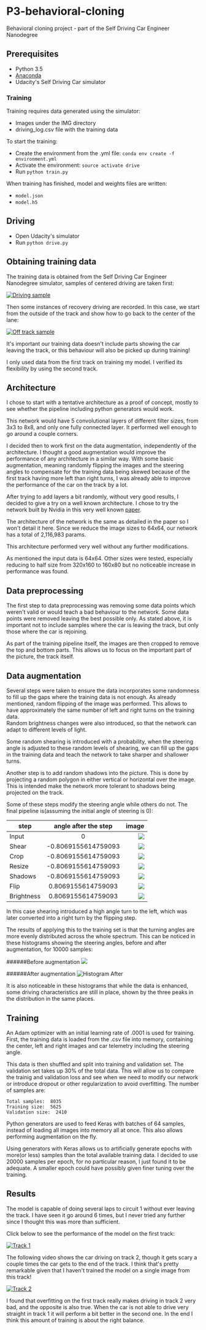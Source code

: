 # P3-behavioral-cloning
Behavioral cloning project - part of the Self Driving Car Engineer Nanodegree

## Prerequisites
* Python 3.5
* [Anaconda](https://www.continuum.io/downloads)
* Udacity's Self Driving Car simulator

### Training
Training requires data generated using the simulator:
- Images under the IMG directory
- driving_log.csv file with the training data

To start the training:
* Create the environment from the .yml file: `conda env create -f environment.yml`
* Activate the environment: `source activate drive`
* Run `python train.py`

When training has finished, model and weights files are written: 
  * `model.json`
  * `model.h5`

## Driving 
* Open Udacity's simulator
* Run `python drive.py`



## Obtaining training data
The training data is obtained from the Self Driving Car Engineer Nanodegree simulator, samples of centered driving are taken
first:

[![Driving sample](http://img.youtube.com/vi/hzM3BnJou98/0.jpg)](https://www.youtube.com/watch?v=hzM3BnJou98&feature=youtu.be "Driving Sample")

Then some instances of recovery driving are recorded. In this case, we start from the outside of the track and show
how to go back to the center of the lane:

[![Off track sample](http://img.youtube.com/vi/MnlmViufNMA/0.jpg)](https://www.youtube.com/watch?v=hzM3BnJou98&feature=youtu.be "Off track Sample")

It's important our training data doesn't include parts showing the car leaving the track, or this behaviour will also
be picked up during training!

I only used data from the first track on training my model. I verified its flexibility by using the second track. 

## Architecture

I chose to start with a tentative architecture as a proof of concept, mostly to see whether the pipeline including python
generators would work.

This network would have 5 convolutional layers of different filter sizes, from 3x3 to 8x8, and only one fully connected layer.
It performed well enough to go around a couple corners.

I decided then to work first on the data augmentation, independently of the architecture. I thought a good augmentation would
improve the performance of any architecture in a similar way. With some basic augmentation, meaning randomly flipping the images 
and the steering angles to compensate for the training  data being skewed because of the first track having more left than right turns,
 I was already able to improve the performance of the car on the track by a lot.
 
 After trying to add layers a bit randomly, without very good results, I decided to give a try on a well known architecture.
 I chose to try the network built by Nvidia in this very well known [paper](http://images.nvidia.com/content/tegra/automotive/images/2016/solutions/pdf/end-to-end-dl-using-px.pdf).
 
 The architecture of the network is the same as detailed in the paper so I won't detail it here.
  Since we reduce the image sizes to 64x64, our network has a total of 2,116,983 params.
 
This architecture performed very well without any further modifications.

As mentioned the input data is 64x64. Other sizes were tested, especially reducing to half size from 320x160 to 160x80 but
no noticeable increase in performance was found.

## Data preprocessing

The first step to data preprocessing was removing some data points which weren't valid or would teach a bad behaviour to
the network. Some data points were removed leaving the best possible only. As stated above, it is important not to
include samples where the car is leaving the track, but only those where the car is rejoining.

As part of the training pipeline itself, the images are then cropped to remove the top and bottom parts. This allows
us to focus on the important part of the picture, the track itself.

## Data augmentation

Several steps were taken to ensure the data incorporates some randomness to fill up the gaps where the training data
is not enough.
As already mentioned, random flipping of the image was performed. This allows to have approximately the same number of
left and right turns on the training data.  
Random brightness changes were also introduced, so that the network can adapt to different levels of light.

Some random shearing is introduced with a probability, when the steering angle is adjusted to these random levels of
shearing, we can fill up the gaps in the training data and teach the network to take sharper and shallower turns.

Another step is to add random shadows into the picture. This is done by projecting a random polygon in either vertical
or horizontal over the image. This is intended make the network more tolerant to shadows being projected on the track.

Some of these steps modify the steering angle while others do not.
The final pipeline is(assuming the initial angle of steering is 0):

| step  | angle  after the step| image |   
| ------------- |:-------------:| --------------------------:|
| Input|  0| ![](./img/pipeline.jpg)|
| Shear | -0.8069155614759093 | ![](./img/pipeline_shear.png )|
| Crop | -0.8069155614759093| ![](./img/pipeline_crop.png )|
| Resize | -0.8069155614759093| ![](./img/pipeline_resize.png )|
| Shadows | -0.8069155614759093| ![](./img/pipeline_shadow.png )|
| Flip | 0.8069155614759093| ![](./img/pipeline_flip.png )|
| Brightness | 0.8069155614759093| ![](./img/pipeline_brightness.png )|

In this case shearing introduced a high angle turn to the left, which was later converted into a right turn by the flipping
step.

The results of applying this to the training set is that the turning angles are more evenly distributed across the whole
spectrum. This can be noticed in these histograms showing the steering angles, before and after augmentation, for 10000
samples:

######Before augmentation
![](./img/histogram_before.png )

######After augmentation
![Histogram After](./img/histogram_after.png "Hist After")

It is also noticeable in these histograms that while the data is enhanced, some driving characteristics are still in place,
shown by the three peaks in the distribution in the same places.

## Training

An Adam optimizer with an initial learning rate of .0001 is used for training. First, the training data is loaded from the
.csv file into memory, containing the center, left and right images and car telemetry including the steering angle.

This data is then shuffled and split into training and validation set. The validation set takes up 30% of the total data.
This will allow us to compare the trainig and validation loss and see when we need to modify our network or introduce dropout
or other regularization to avoid overfitting. 
The number of samples are:

```
Total samples:  8035
Training size:  5625
Validation size:  2410
```

Python generators are used to feed Keras with batches of 64 samples, instead of loading all images into memory all at once.
This also allows performing augmentation on the fly.

Using generators with Keras allows us to artificially generate epochs with more(or less) samples than the total available training
 data. I decided to use 20000 samples per epoch, for no particular reason, I just found it to be adequate. A smaller epoch
 could have possibly given finer tuning over the training.
 
## Results

The model is capable of doing several laps to circuit 1 without ever leaving the track. I have seen it go around 6 times,
but I never tried any further since I thought this was more than sufficient.
 
Click below to see the performance of the model on the first track:

[![Track 1](http://img.youtube.com/vi/5kr1Ckof6rI/0.jpg)](https://www.youtube.com/watch?v=5kr1Ckof6rI&feature=youtu.be "Track 1")

The following video shows the car driving on track 2, though it gets scary a couple times the car gets to the end
of the track. I think that's pretty remarkable given that I haven't trained the model on a single image from this track!

[![Track 2](http://img.youtube.com/vi/ddGmGxSsDPs/0.jpg)](https://www.youtube.com/watch?v=ddGmGxSsDPs&feature=youtu.be "Driving Sample")

I found that overfitting on the first track really makes driving in track 2 very bad, and the opposite is also true. When
the car is not able to drive very straight in track 1 it will perform a bit better in the second one. In the end I think
this amount of training is about the right balance.